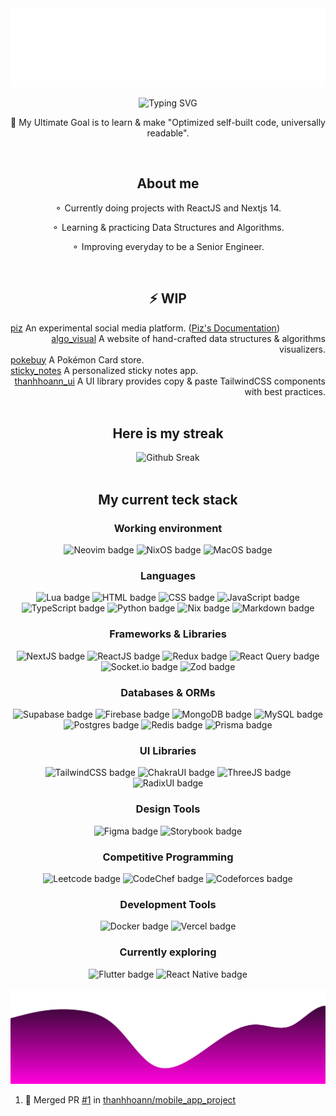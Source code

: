 <img src="./assets/header.svg" alt="Header SVG"/>

</br>

<p align="center">
  <img src="https://readme-typing-svg.herokuapp.com?font=Open+Sans&weight=500&size=30&pause=1000&color=02F755&center=true&vCenter=true&width=435&lines=Phan+%C4%90%E1%BB%89nh+Thanh+Ho%C3%A0n" alt="Typing SVG" />
</p>
<p align="center"> 🚀  My Ultimate Goal is to learn & make "Optimized self-built code, universally readable".</p>

</br>

<h2 align="center">About me</h2>
<p align="center">⚬ Currently doing projects with ReactJS and Nextjs 14.</p>
<p align="center">⚬ Learning & practicing Data Structures and Algorithms.</p>
<p align="center">⚬ Improving everyday to be a Senior Engineer.</p>

</br>

<h2 align="center">⚡️ WIP</h2>
<div align="left">
  <a href="https://github.com/thanhhoann/piz">piz</a>&nbsp;An experimental social media platform. (<a href="https://piz-docs.vercel.app/">Piz's Documentation</a>)
</div>
<div align="right">
  <a href="https://github.com/thanhhoann/algo_visualizer">algo_visual</a>&nbsp;A website of hand-crafted data structures & algorithms visualizers.
</div>
<div align="left">
  <a href="https://github.com/thanhhoann/PokeBuy">pokebuy</a>&nbsp;A Pokémon Card store.
</br>
<div align="left">
  <a href="https://github.com/thanhhoann/notes">sticky_notes</a>&nbsp;A personalized sticky notes app.
</div>
<div align="right">
  <a href="#">thanhhoann_ui</a>&nbsp;A UI library provides copy & paste TailwindCSS components with best practices.
</div>

<br />

<div align="center">
  <h2>Here is my streak</h2>
  <img src="https://streak-stats.demolab.com?user=thanhhoann&theme=radical&hide_border=true&card_width=501" alt="Github Sreak" /> 
</div>

</br>

<h2 align="center">My current teck stack</h2>
<div align="center">
    <h3>Working environment</h3>
    <img src="https://img.shields.io/badge/NeoVim-%2357A143.svg?&style=for-the-badge&logo=neovim&logoColor=white" alt="Neovim badge" />
    <img src="https://img.shields.io/badge/NIXOS-5277C3.svg?style=for-the-badge&logo=NixOS&logoColor=whitee" alt="NixOS badge" />
    <img src="https://img.shields.io/badge/mac%20os-000000?style=for-the-badge&logo=macos&logoColor=F0F0F0" alt="MacOS badge" />
    <h3>Languages</h3>
      <img src="https://img.shields.io/badge/lua-%232C2D72.svg?style=for-the-badge&logo=lua&logoColor=white" alt="Lua badge" />
      <img src="https://img.shields.io/badge/html5-%23E34F26.svg?style=for-the-badge&logo=html5&logoColor=white" alt="HTML badge" />
      <img src="https://img.shields.io/badge/css3-%231572B6.svg?style=for-the-badge&logo=css3&logoColor=white" alt="CSS badge" />
      <img src="https://img.shields.io/badge/javascript-%23323330.svg?style=for-the-badge&logo=javascript&logoColor=%23F7DF1E" alt="JavaScript badge" />
      <img src="https://img.shields.io/badge/typescript-%23007ACC.svg?style=for-the-badge&logo=typescript&logoColor=white" alt="TypeScript badge" />
      <img src="https://img.shields.io/badge/python-3670A0?style=for-the-badge&logo=python&logoColor=ffdd54" alt="Python badge" />
      <img src="https://img.shields.io/badge/NIX-5277C3.svg?style=for-the-badge&logo=NixOS&logoColor=white" alt="Nix badge" />
      <img src="https://img.shields.io/badge/markdown-%23000000.svg?style=for-the-badge&logo=markdown&logoColor=white" alt="Markdown badge" />
    <h3>Frameworks & Libraries</h3>
    <img src="https://img.shields.io/badge/Next-black?style=for-the-badge&logo=next.js&logoColor=white)" alt="NextJS badge" />
    <img src="https://img.shields.io/badge/react-%2320232a.svg?style=for-the-badge&logo=react&logoColor=%2361DAFB" alt="ReactJS badge" />
    <img src="https://img.shields.io/badge/redux-%23593d88.svg?style=for-the-badge&logo=redux&logoColor=white" alt="Redux badge" />
    <img src="https://img.shields.io/badge/-React%20Query-FF4154?style=for-the-badge&logo=react%20query&logoColor=white" alt="React Query badge" />
    <img src="https://img.shields.io/badge/Socket.io-black?style=for-the-badge&logo=socket.io&badgeColor=010101" alt="Socket.io badge" />
    <img src="https://img.shields.io/badge/zod-%233068b7.svg?style=for-the-badge&logo=zod&logoColor=white" alt="Zod badge" />
  <h3>Databases & ORMs</h3>
    <img src="https://img.shields.io/badge/Supabase-3ECF8E?style=for-the-badge&logo=supabase&logoColor=white" alt="Supabase badge" />
    <img src="https://img.shields.io/badge/firebase-a08021?style=for-the-badge&logo=firebase&logoColor=ffcd34" alt="Firebase badge" />
    <img src="https://img.shields.io/badge/MongoDB-%234ea94b.svg?style=for-the-badge&logo=mongodb&logoColor=white" alt="MongoDB badge" />
    <img src="https://img.shields.io/badge/mysql-4479A1.svg?style=for-the-badge&logo=mysql&logoColor=white" alt="MySQL badge" />
    <img src="https://img.shields.io/badge/postgres-%23316192.svg?style=for-the-badge&logo=postgresql&logoColor=white" alt="Postgres badge" />
    <img src="https://img.shields.io/badge/redis-%23DD0031.svg?style=for-the-badge&logo=redis&logoColor=white" alt="Redis badge" />
    <img src="https://img.shields.io/badge/Prisma-3982CE?style=for-the-badge&logo=Prisma&logoColor=white" alt="Prisma badge" />
  <h3>UI Libraries</h3>
    <img src="https://img.shields.io/badge/tailwindcss-%2338B2AC.svg?style=for-the-badge&logo=tailwind-css&logoColor=white" alt="TailwindCSS badge" />
    <img src="https://img.shields.io/badge/chakra-%234ED1C5.svg?style=for-the-badge&logo=chakraui&logoColor=white" alt="ChakraUI badge" />
    <img src="https://img.shields.io/badge/threejs-black?style=for-the-badge&logo=three.js&logoColor=white" alt="ThreeJS badge" />
    <img src="https://img.shields.io/badge/radix%20ui-161618.svg?style=for-the-badge&logo=radix-ui&logoColor=white" alt="RadixUI badge" />
  <h3>Design Tools</h3>
    <img src="https://img.shields.io/badge/figma-%23F24E1E.svg?style=for-the-badge&logo=figma&logoColor=white" alt="Figma badge" />
    <img src="https://img.shields.io/badge/-Storybook-FF4785?style=for-the-badge&logo=storybook&logoColor=white" alt="Storybook badge" />
  <h3>Competitive Programming</h3>
    <img src="https://img.shields.io/badge/LeetCode-000000?style=for-the-badge&logo=LeetCode&logoColor=#d16c06" alt="Leetcode badge" />
    <img src="https://img.shields.io/badge/CodeChef-%23964B00.svg?style=for-the-badge&logo=CodeChef&logoColor=white" alt="CodeChef badge" />
    <img src="https://img.shields.io/badge/Codeforces-445f9d?style=for-the-badge&logo=Codeforces&logoColor=white" alt="Codeforces badge" />
  <h3>Development Tools</h3>
    <img src="https://img.shields.io/badge/docker-%230db7ed.svg?style=for-the-badge&logo=docker&logoColor=white" alt="Docker badge" />
    <img src="https://img.shields.io/badge/vercel-%23000000.svg?style=for-the-badge&logo=vercel&logoColor=white" alt="Vercel badge" />
  <h3>Currently exploring</h3>
    <img src="https://img.shields.io/badge/Flutter-%2302569B.svg?style=for-the-badge&logo=Flutter&logoColor=white" alt="Flutter badge" />
    <img src="https://img.shields.io/badge/react_native-%2320232a.svg?style=for-the-badge&logo=react&logoColor=%2361DAFB" alt="React Native badge" />
</div>

</br>

<img src="./assets/bottom.svg" alt="Bottom SVG"/>

<!--START_SECTION:activity-->
1. 🎉 Merged PR [#1](https://github.com/thanhhoann/mobile_app_project/pull/1) in [thanhhoann/mobile_app_project](https://github.com/thanhhoann/mobile_app_project)
<!--END_SECTION:activity-->
